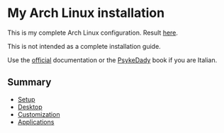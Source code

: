 # My Arch Linux installation
This is my complete Arch Linux configuration. Result [here](https://gentedilinux.linuxhub.it/show/12-28-2019--09-07-36%20pm-btw-i-use-arch-today).

This is not intended as a complete installation guide.

Use the [official](https://wiki.archlinux.org/) documentation or the [PsykeDady](https://github.com/PsykeDady/Archlinux_installazione) book if you are Italian.

## Summary
* [Setup](https://github.com/mirkobrombin/myarchlinux/blob/master/Setup.md)
* [Desktop](https://github.com/mirkobrombin/myarchlinux/blob/master/Desktop.md)
* [Customization](https://github.com/mirkobrombin/myarchlinux/blob/master/Customization.md)
* [Applications](https://github.com/mirkobrombin/myarchlinux/blob/master/Applications.md)